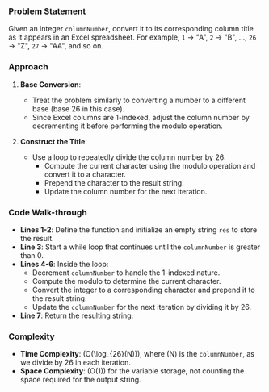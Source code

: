 ### Problem Statement
Given an integer `columnNumber`, convert it to its corresponding column title as it appears in an Excel spreadsheet. For example, `1` → "A", `2` → "B", ..., `26` → "Z", `27` → "AA", and so on.

### Approach
1. **Base Conversion**:
   - Treat the problem similarly to converting a number to a different base (base 26 in this case).
   - Since Excel columns are 1-indexed, adjust the column number by decrementing it before performing the modulo operation.
   
2. **Construct the Title**:
   - Use a loop to repeatedly divide the column number by 26:
     - Compute the current character using the modulo operation and convert it to a character.
     - Prepend the character to the result string.
     - Update the column number for the next iteration.

### Code Walk-through
- **Lines 1-2**: Define the function and initialize an empty string `res` to store the result.
- **Line 3**: Start a while loop that continues until the `columnNumber` is greater than 0.
- **Lines 4-6**: Inside the loop:
  - Decrement `columnNumber` to handle the 1-indexed nature.
  - Compute the modulo to determine the current character.
  - Convert the integer to a corresponding character and prepend it to the result string.
  - Update the `columnNumber` for the next iteration by dividing it by 26.
- **Line 7**: Return the resulting string.

### Complexity
- **Time Complexity**: \(O(\log_{26}(N))\), where \(N\) is the `columnNumber`, as we divide by 26 in each iteration.
- **Space Complexity**: \(O(1)\) for the variable storage, not counting the space required for the output string.
